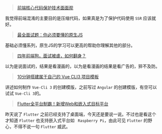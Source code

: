 > [前端核心代码保护技术面面观](https://mp.weixin.qq.com/s?__biz=MzAwNTAzMjcxNg%3D%3D&mid=2651425597&idx=1&sn=cc90370aadd0c212c58ca542f80701d0#rd)

我觉得前端混淆的主要目的是压缩代码，如果真是为了保护代码使用 `SSR` 应该就好。

> [最全面试题：你必须要懂的原生JS](https://mp.weixin.qq.com/s?__biz=MzUxMzcxMzE5Ng%3D%3D&mid=2247490937&idx=1&sn=e6b2506c9813ffb9eeddae8a86e384fb#rd)

基础必须懂系列，原生JS的学习可以更高的帮助你理解其他的部分。

> [四年前端狗，面试被虐，如何翻身？](https://juejin.cn/post/6844903830631481352)

以为是说面试的，结果是看漫画的，以为是看漫画的结果是看广告的，猝不及防。

> [10分钟搭建属于自己的 Vue CLI3 项目模板](https://juejin.im/post/5cc054885188250aa8154d18)

讲述如何制作 `Vue-Cli 3` 的创建模版，之前写过 `Angular` 的创建模版，有空可以试试 `Vue-Cli 3`的。

> [Flutter全平台制霸！新增Web和嵌入式目标平台](https://mp.weixin.qq.com/s?__biz=MzUxMzcxMzE5Ng%3D%3D&mid=2247491194&idx=1&sn=0c7b8e68bf80435ef614d5b8552625e5#rd)

昨天说了 `Flutter` 之前已经支持了桌面端，今天还是要说一说。不过也是看这个才知道 `Flutter` 也支持嵌入式平台如 ` Raspberry Pi`，由此可见 `Flutter` 的野心，不得不说一句 `Flutter` 威武。